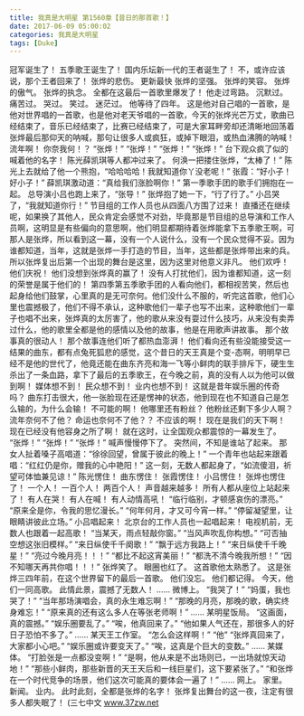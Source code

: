 ```yaml
---
title: 我真是大明星 第1560章【昔日的那首歌！】
date: 2017-06-09 05:00:02
categories: 我真是大明星
tags: [Duke]
---
```


冠军诞生了！
五季歌王诞生了！
国内乐坛新一代的王者诞生了！
不，或许应该说，那个王者回来了！
张烨的悲伤。 更新最快
张烨的坚强。
张烨的笑容。
张烨的傲气。
张烨的执念。
全都在这最后一首歌里爆发了！
他走过弯路。
沉默过。
痛苦过。
哭过。
笑过。
迷茫过。
他等待了四年。
这是他对自己唱的一首歌，是他对世界唱的一首歌，也是他对老天爷唱的一首歌，今天的张烨光芒万丈，歌曲已经结束了，音乐已经结束了，比赛已经结束了，可是大家耳畔旁却还清晰地回荡着张烨最后那仰天的呐喊，那句让很多人或疯狂，或掉下眼泪，或热血沸腾的呐喊！
流年啊！
你奈我何！？
“张烨！”
“张烨！”
“张烨！”
“张烨！”
台下观众疯了似的喊着他的名字！
陈光薛凯琪等人都冲过来了。
何涣一把搂住张烨，“太棒了！”
陈光上去就给了他一个熊抱，“哈哈哈哈！我就知道你丫没老呢！”
张霞：“好小子！好小子！”
薛凯琪激动道：“真给我们涨脸啊你！”
第一季歌手团的歌手们拥抱在一起。
总导演小吕也跑上来了，“张导！”
张烨抱了她一下，“行了行了。”
小吕哭了，“我就知道你行！”
节目组的工作人员也从四面八方围了过来！
直播还在继续呢，如果换了其他人，民众肯定会感觉不对劲，毕竟那是节目组的总导演和工作人员啊，这明显是有些偏向的意思啊，他们明显都期待着张烨能拿下五季歌王啊，可那人是张烨，所以看到这一幕，没有一个人说什么，没有一个民众觉得不妥。因为谁都知道，当年，这就是张烨一手打造的节目，当年，这些都是张烨带出来的兵。所以张烨复出后第一个出现的舞台是这里，因为这里对他意义非凡。
他们欢呼！
他们庆祝！
他们没想到张烨真的赢了！
没有人打扰他们，因为谁都知道，这一刻的荣誉是属于他们的！
第四季第五季歌手团的人看向他们，都相视苦笑，然后也起身给他们鼓掌，心里真的是无可奈何。他们没什么不服的，听完这首歌，他们心里也震撼极了，他们不得不承认，这种歌他们一辈子也写不出来，这种歌他们一辈子也唱不出来，张烨真的太厉害了，他的歌从来没有耍过什么技巧，从来没有卖弄过什么，他的歌里全都是他的感情以及他的故事，他是在用歌声讲故事。
那个故事真的很动人！
那个故事连他们听了都热血澎湃！
他们看向还有些没能接受这一结果的曲东，都有点兔死狐悲的感觉，这个昔日的天王真是个变-态啊，明明早已经不是他的世代了，他竟还能在曲东齐亮和海一飞等小鲜肉的联手排斥下，硬生生杀出了一条血路，拿下了最后的五季歌王，在今晚之前，真的没有人以为他可以做到啊！
媒体想不到！
民众想不到！
业内也想不到！
这就是昔年娱乐圈的传奇吗？
曲东打击很大，他一张脸现在还是愣神的状态，他到现在也不知道自己是怎么输的，为什么会输！
不可能的啊！
他哪里还有粉丝？
他粉丝还剩下多少人啊？
流年奈何不了他？
命运也奈何不了他？？
不应该的啊！
现在是我们的天下啊！
现在已经没有他容身之所了啊！
就在这时，让全国观众都震惊的一幕发生了。
“张烨！”
“张烨！”
“张烨！”
喊声慢慢停下了。
突然间，不知是谁站了起来。
那女人扯着嗓子高唱道：“徐徐回望，曾属于彼此的晚上！”
一个青年也站起来跟着唱：“红红仍是你，赠我的心中艳阳！”
这一刻，无数人都起身了，“如流傻泪，祈望可体恤兼见谅！”
陈光愣住！
曲东愣住！
张霞愣住！
小吕愣住！
张烨也愣住了！
一个人！
一百个人！
两百个人！
声音越来越多！
所有人都从座位上站起来了！
有人在哭！
有人在喊！
有人动情高吼！
“临行临别，才顿感哀伤的漂亮。”
“原来全是你，令我的思忆漫长。”
“何年何月，才又可今宵一样。”
“停留凝望里，让眼睛讲彼此立场。”
小吕唱起来！
北京台的工作人员也一起唱起来！
电视机前，无数人也跟着一起高歌！
“当某天，雨点轻敲你窗。”
“当风声吹乱你构想。”
“可否抽空想这张旧模样。”
“来日纵使千千阕歌！”
“飘于远方我路上！”
“来日纵使千千晚星！”
“亮过今晚月亮！！！”
“都比不起这宵美丽！”
“都洗不清今晚我所想！”
“因不知哪天再共你唱！！！”
张烨笑了。
眼圈也红了。
这首歌他太熟悉了。
这是张烨三四年前，在这个世界留下的最后一首歌。
他们没忘。
他们都记得。
今天，他们一同高歌。
此情此景，震撼了无数人！
……
微博上。
“我哭了！”
“妈蛋，我也哭了！”
“当年那场演唱会，真的永生难忘啊！”
“那晚的月亮，那晚的歌，确实终身难忘！”
“原来真的还有这么多人在等张老师啊！”
……
某明星饭局。
“这画面，真的震撼。”
“娱乐圈要乱了。”
“唉，他真回来了。”
“他如果人气还在，那很多人的好日子恐怕不多了。”
……
某天王工作室。
“怎么会这样啊！”
“他”
“张烨真回来了，大家都小心吧。”
“娱乐圈或许要变天了。”
“唉，这真是个巨大的变数。”
……
某媒体。
“打脸张是一点都没变啊！”
“是啊，他从来是不出场则已，一出场就惊天动地！”
“那些小鲜肉，那些新晋的天王天后和一线巨星们，这下要紧张了。”
“和张烨在一个时代竞争的场景，他们这次可能真的要体会一遍了！”
……
网上。
家里。
新闻。
业内。
此时此刻，全都是张烨的名字！
张烨复出舞台的这一夜，注定有很多人都失眠了！
(三七中文 www.37zw.net
